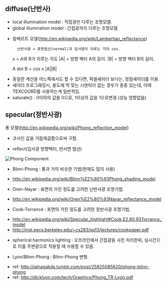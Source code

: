 ## diffuse(난반사)
- local illumination model : 직접광만 다루는 조명모델.
- global illumination model : 간접광까지 다루는 조명모델


* 람베르트 모델(http://en.wikipedia.org/wiki/Lambertian_reflectance)

		난반사광 = 표면법선(normal)과 입사광이 이루는 각의 cos.



	x = A와 B가 이루는 각도
	|A| = 방향 벡터 A의 길이.
	|B| = 방향 벡터 B의 길이.

	A dot B = cos x |A||B|



- 동일한 계산을 어느쪽에서도 할 수 있다면, 픽셀셰이더 보다는, 정점셰이더를 이용.
- 셰이더 프로그래밍시, 용도에 딱 맞는 시맨틱이 없는 경우가 종종 있는데, 이때 TEXCOORD를 사용하는게 일반적임.
- saturate() : 0이하의 값을 0으로, 1이상의 값을 1으로변경.(성능 영향없음)


## specular(정반사광)

퐁 모델(http://en.wikipedia.org/wiki/Phong_reflection_model)
- 코사인 값을 거듭제곱함으로써 구함.

- reflect(입사광 방향벡터, 반사면 법선)

![Phong Component](http://upload.wikimedia.org/wikipedia/commons/thumb/6/6b/Phong_components_version_4.png/655px-Phong_components_version_4.png)



* Blinn-Phong : 퐁과 거의 비슷한 기법(현재도 많이 사용)
 - http://en.wikipedia.org/wiki/Blinn%E2%80%93Phong_shading_model
* Oren-Nayar : 표면의 거친 정도를 고려한 난반사광 조명기법.
 - http://en.wikipedia.org/wiki/Oren%E2%80%93Nayar_reflectance_model
* Cook-Torrance : 포면의 거친 정도를 고려한 정반사광 조명기법.
 - http://en.wikipedia.org/wiki/Specular_highlight#Cook.E2.80.93Torrance_model
 - http://inst.eecs.berkeley.edu/~cs283/sp13/lectures/cookpaper.pdf
* spherical harmonics lighting : 오프라인에서 간접광을 사전 처리한뒤, 실시간으로 이를 주변광으로 적용할 때 사용할 수 있음.

* Lyon/Blinn-Phong : Blinn-Phong 변형.
 - ref: http://jalnagakds.tumblr.com/post/25825085620/phong-blinn-phong
 - ref: http://dicklyon.com/tech/Graphics/Phong_TR-Lyon.pdf
